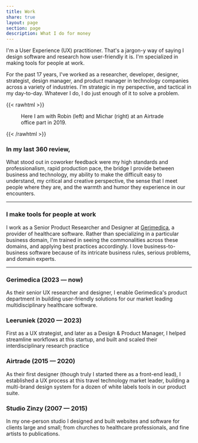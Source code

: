```yaml
---
title: Work
share: true
layout: page
section: page
description: What I do for money
---
```

I'm a User Experience (UX) practitioner. That's a jargon-y way of saying I design software and research how user-friendly it is. I'm specialized in making tools for people at work.

For the past 17 years, I've worked as a researcher, developer, designer, strategist, design manager, and product manager in technology companies across a variety of industries. I'm strategic in my perspective, and tactical in my day-to-day. Whatever I do, I do just enough of it to solve a problem.

{{< rawhtml >}}

<figure>
  <img src="https://res.cloudinary.com/dbi2zounq/image/upload/v1673958111/me/zinzy-at-a-party_vrzlqr.jpg" alt="">
  <figcaption>Here I am with Robin (left) and Michar (right) at an Airtrade office part in 2019.</figcaption>
</figure>
{{< /rawhtml >}} 

### In my last 360 review,
What stood out in coworker feedback were my high standards and professionalism, rapid production pace, the bridge I provide between business and technology, my ability to make the difficult easy to understand, my critical and creative perspective, the sense that I meet people where they are, and the warmth and humor they experience in our encounters.

---

### I make tools for people at work
I work as a Senior Product Researcher and Designer at [Gerimedica](https://gerimedica.nl/), a provider of healthcare software. Rather than specializing in a particular business domain, I'm trained in seeing the commonalities across these domains, and applying best practices accordingly. I love business-to-business software because of its intricate business rules, serious problems, and domain experts.

---

### Gerimedica (2023 — now)
As their senior UX researcher and designer, I enable Gerimedica's product department in building user-friendly solutions for our market leading multidisciplinary healthcare software.

### Leeruniek (2020 — 2023)
First as a UX strategist, and later as a Design & Product Manager, I helped streamline workflows at this startup, and built and scaled their interdisciplinary research practice

### Airtrade (2015 — 2020)
As their first designer (though truly I started there as a front-end lead), I established a UX process at this travel technology market leader, building a multi-brand design system for a dozen of white labels tools in our product suite.

### Studio Zinzy (2007 — 2015)
In my one-person studio I designed and built websites and software for clients large and small; from churches to healthcare professionals, and fine artists to publications.